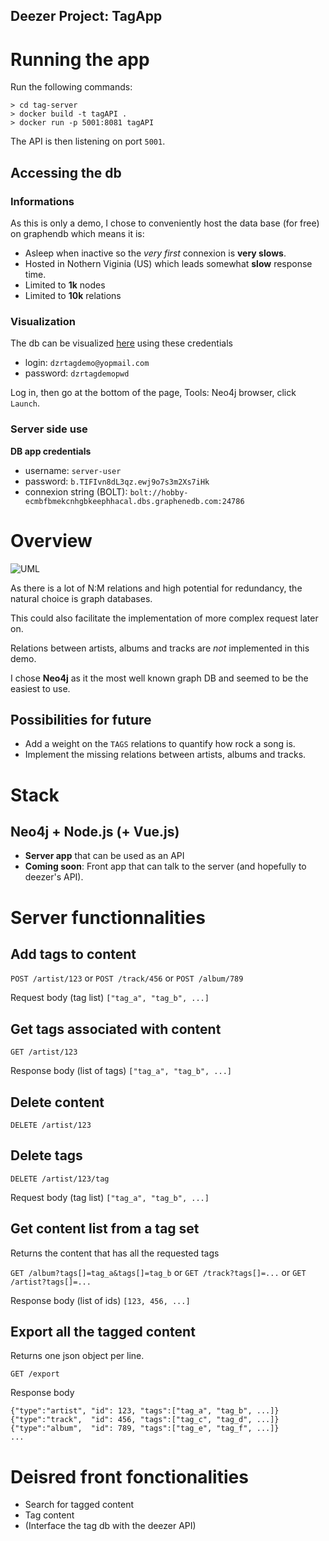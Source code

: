 Deezer Project: **TagApp**
---

# Running the app

Run the following commands:

```
> cd tag-server
> docker build -t tagAPI .
> docker run -p 5001:8081 tagAPI
```

The API is then listening on port `5001`.

## Accessing the db

### Informations

As this is only a demo, I chose to conveniently host the data base (for free) on graphendb which means it is:
* Asleep when inactive so the *very first* connexion is **very slows**.
* Hosted in Nothern Viginia (US) which leads somewhat **slow** response time.
* Limited to **1k** nodes
* Limited to **10k** relations

### Visualization

The db can be visualized [here](https://app.graphenedb.com/dbs/dzrtagdemo/overview) using these credentials
* login:    `dzrtagdemo@yopmail.com`
* password: `dzrtagdemopwd`

Log in, then go at the bottom of the page, Tools: Neo4j browser, click `Launch`.

### Server side use

**DB app credentials**
* username: `server-user`
* password: `b.TIFIvn8dL3qz.ewj9o7s3m2Xs7iHk`
* connexion string (BOLT): `bolt://hobby-ecmbfbmekcnhgbkeephhacal.dbs.graphenedb.com:24786`


# Overview

<!-- ![UML](.\UML.png) -->
![UML](https://i.imgur.com/OL5et8p.png)

As there is a lot of N:M relations and high potential for redundancy, the natural choice is graph databases. 

This could also facilitate the implementation of more complex request later on.

Relations between artists, albums and tracks are _not_ implemented in this demo.

I chose **Neo4j** as it the most well known graph DB and seemed to be the easiest to use.

## Possibilities for future

* Add a weight on the `TAGS` relations to quantify how rock a song is.
* Implement the missing relations between artists, albums and tracks.

# Stack

## Neo4j + Node.js (+ Vue.js) 

* **Server app** that can be used as an API
* **Coming soon**: Front app that can talk to the server (and hopefully to deezer's API).

# Server functionnalities

## Add tags to content

`POST /artist/123` or `POST /track/456` or `POST /album/789`

Request body (tag list) `["tag_a", "tag_b", ...]`

## Get tags associated with content

`GET /artist/123` 

Response body (list of tags) `["tag_a", "tag_b", ...]`

## Delete content

`DELETE /artist/123` 

## Delete tags

`DELETE /artist/123/tag`

Request body (tag list) `["tag_a", "tag_b", ...]`

## Get content list from a tag set

Returns the content that has all the requested tags

`GET /album?tags[]=tag_a&tags[]=tag_b` or `GET /track?tags[]=...` or `GET /artist?tags[]=...`

Response body (list of ids) `[123, 456, ...]`

## Export all the tagged content

Returns one json object per line.

`GET /export`

Response body
```
{"type":"artist", "id": 123, "tags":["tag_a", "tag_b", ...]}
{"type":"track",  "id": 456, "tags":["tag_c", "tag_d", ...]}
{"type":"album",  "id": 789, "tags":["tag_e", "tag_f", ...]}
...
```

# Deisred front fonctionalities

* Search for tagged content
* Tag content
* (Interface the tag db with the deezer API)
